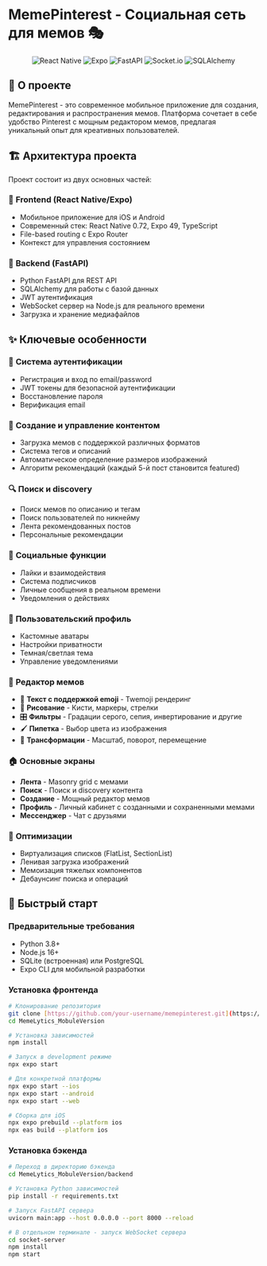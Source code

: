 # MemePinterest - Социальная сеть для мемов 🎭

<div align="center">

![React Native](https://img.shields.io/badge/React_Native-0.72-blue?style=for-the-badge&logo=react)
![Expo](https://img.shields.io/badge/Expo-49-black?style=for-the-badge&logo=expo)
![FastAPI](https://img.shields.io/badge/FastAPI-0.104-green?style=for-the-badge&logo=fastapi)
![Socket.io](https://img.shields.io/badge/Socket.io-4.7-orange?style=for-the-badge&logo=socket.io)
![SQLAlchemy](https://img.shields.io/badge/SQLAlchemy-2.0-red?style=for-the-badge&logo=python)

</div>

## 🎯 О проекте

MemePinterest - это современное мобильное приложение для создания, редактирования и распространения мемов. Платформа сочетает в себе удобство Pinterest с мощным редактором мемов, предлагая уникальный опыт для креативных пользователей.

## 🏗️ Архитектура проекта

Проект состоит из двух основных частей:

### 📱 **Frontend (React Native/Expo)**
- Мобильное приложение для iOS и Android
- Современный стек: React Native 0.72, Expo 49, TypeScript
- File-based routing с Expo Router
- Контекст для управления состоянием

### 🔧 **Backend (FastAPI)**
- Python FastAPI для REST API
- SQLAlchemy для работы с базой данных
- JWT аутентификация
- WebSocket сервер на Node.js для реального времени
- Загрузка и хранение медиафайлов

## ✨ Ключевые особенности

### 🔐 **Система аутентификации**
- Регистрация и вход по email/password
- JWT токены для безопасной аутентификации
- Восстановление пароля
- Верификация email

### 📸 **Создание и управление контентом**
- Загрузка мемов с поддержкой различных форматов
- Система тегов и описаний
- Автоматическое определение размеров изображений
- Алгоритм рекомендаций (каждый 5-й пост становится featured)

### 🔍 **Поиск и discovery**
- Поиск мемов по описанию и тегам
- Поиск пользователей по никнейму
- Лента рекомендованных постов
- Персональные рекомендации

### 👥 **Социальные функции**
- Лайки и взаимодействия
- Система подписчиков
- Личные сообщения в реальном времени
- Уведомления о действиях

### 🎨 **Пользовательский профиль**
- Кастомные аватары
- Настройки приватности
- Темная/светлая тема
- Управление уведомлениями

### 🎨 **Редактор мемов**
- 📝 **Текст с поддержкой emoji** - Twemoji рендеринг
- 🎨 **Рисование** - Кисти, маркеры, стрелки
- 🎛️ **Фильтры** - Градации серого, сепия, инвертирование и другие
- 🖌️ **Пипетка** - Выбор цвета из изображения
- 📐 **Трансформации** - Масштаб, поворот, перемещение

### 🏠 **Основные экраны**
- **Лента** - Masonry grid с мемами
- **Поиск** - Поиск и discovery контента
- **Создание** - Мощный редактор мемов
- **Профиль** - Личный кабинет с созданными и сохраненными мемами
- **Мессенджер** - Чат с друзьями

### 🚀 **Оптимизации**
- Виртуализация списков (FlatList, SectionList)
- Ленивая загрузка изображений
- Мемоизация тяжелых компонентов
- Дебаунсинг поиска и операций

## 🚀 Быстрый старт

### Предварительные требования
- Python 3.8+
- Node.js 16+
- SQLite (встроенная) или PostgreSQL
- Expo CLI для мобильной разработки

### Установка фронтенда

```bash
# Клонирование репозитория
git clone [https://github.com/your-username/memepinterest.git](https://github.com/Unkno394/MemeLytics_MobuleVersion.git)
cd MemeLytics_MobuleVersion

# Установка зависимостей
npm install

# Запуск в development режиме
npx expo start

# Для конкретной платформы
npx expo start --ios
npx expo start --android
npx expo start --web

# Сборка для iOS
npx expo prebuild --platform ios
npx eas build --platform ios
```
### Установка бэкенда

```bash
# Переход в директорию бэкенда
cd MemeLytics_MobuleVersion/backend

# Установка Python зависимостей
pip install -r requirements.txt

# Запуск FastAPI сервера
uvicorn main:app --host 0.0.0.0 --port 8000 --reload

# В отдельном терминале - запуск WebSocket сервера
cd socket-server
npm install
npm start
```
